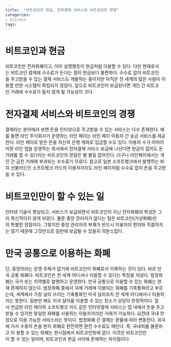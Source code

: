 ```yaml
---
title:  "비트코인과 현금, 전자결제 서비스와 비트코인의 경쟁"
categories: 
- bitcoin
tags:
---
```

# 비트코인과 현금 
비트코인은 전자화폐이고, 이미 설명했듯이 현금처럼 이용할 수 있다. 다만 현재로서는 비트코인 결제에 수수료가 든다는 점이 현금보다 불편하다. 수수료 없이 비트코인을 주고받을 수 있는 결제 서비스도 개발하는 중이지만 아직은 전 세계의 많은 사람이 이용할 만한 시스템이 확립되지 않았다. 앞으로 비트코인이 보급된다면 개인 간 비트코인 거래에 수수료가 들지 않게 될 가능성이 크다. 
 
# 전자결제 서비스와 비트코인의 경쟁 
결제라는 분야에서 보면 돈을 인터넷으로 주고받을 수 있는 서비스는 다수 존재한다. 예를 들면 라인 주식회사가 운영하는 라인 페이는 라인 페이 이용자 간 송금 서비스를 제공한다. 라인 페이로 받은 돈을 자신의 은행 계좌로 입금할 수도 있다. 이용자 수가 어마어마한 라인 앱을 운영하는 회사에서 전자결제 서비스 보급에 나선다면 현금이 없어도 돈거래를 할 수 있다라는 비트코인의 장점은 별 볼일 없어진다. 더구나 라인페이에서는 개인 간 금전 거래에 부과되는 수수료가 무료다. 참고로 일본 소프트뱅크에서 발행하는 비자 선불카드인 소프트뱅크 카드의 이용자끼리도 라인 페이처럼 수수료 없이 돈을 주고받을 수 있다. 
 
# 비트코인만이 할 수 있는 일 
인터넷 기술이 향상되고, 서비스가 보급되면서 비트코인이 지닌 전자화폐의 특성은 그리 혁신적이지 않게 되었다. 물론 중앙 관리자가 없다는 점은 비트코인(가상화폐)만의 특별한 장점이다. 그렇지만 중앙 관리자의 부재가 반드시 이용자의 편의와 직결하지는 않기 때문에 그것만으로 일반에 보급될 수 있을지 의문스럽다. 
 
# 만국 공통으로 이용하는 화폐 
단, 중앙이라는 운영 주체가 없기에 비트코인이 화폐로서 이룩하는 것이 있다. 바로 만국 공통 화폐다. 비트코인은 전 세계 어디서나 이용할 수 있다는 특징을 지녔다. 법정화폐는 국가 또는 지역별로 발행하고 운영한다. 만국 공통으로 이용할 수 있는 화폐는 현재 존재하지 않는다. 법정화폐 중에서 국제 거래에 이용되는 화폐를 기축통화라고 부르는데, 세계에서 가장 널리 쓰이는 기축통화인 미국 달러조차 전 세계 어디에서나 이용하지는 못한다. 일본만 해도 미국 달러를 이용할 수 있는 장소가 상당히 한정적이다. 앞서 언급한 라인 페이와 소프트뱅크 카드 같은 인터넷결제 서비스는 앱 내에서 돈을 주고받을 수 있지만 동일한 화폐를 사용하는 이용자끼리만 거래가 가능하다. 요컨대 국내 한정으로 이용 가능한 서비스라는 뜻이다. 법정화폐 간 결제는 환율에 따라 변동한다. 외국에 가서 수중의 돈을 현지 화폐로 환전하면 환전 수수료도 떼인다. 즉, 국내외를 불문하고 이 용할 수 있는 화폐는 현시점에서 비트코인밖에 없다. 이것은 비트코인만이 할 수 있는 일이며, 비트코인과 현금 사이에 존재하는 차이점이다.
 



	
	
	
	
	
